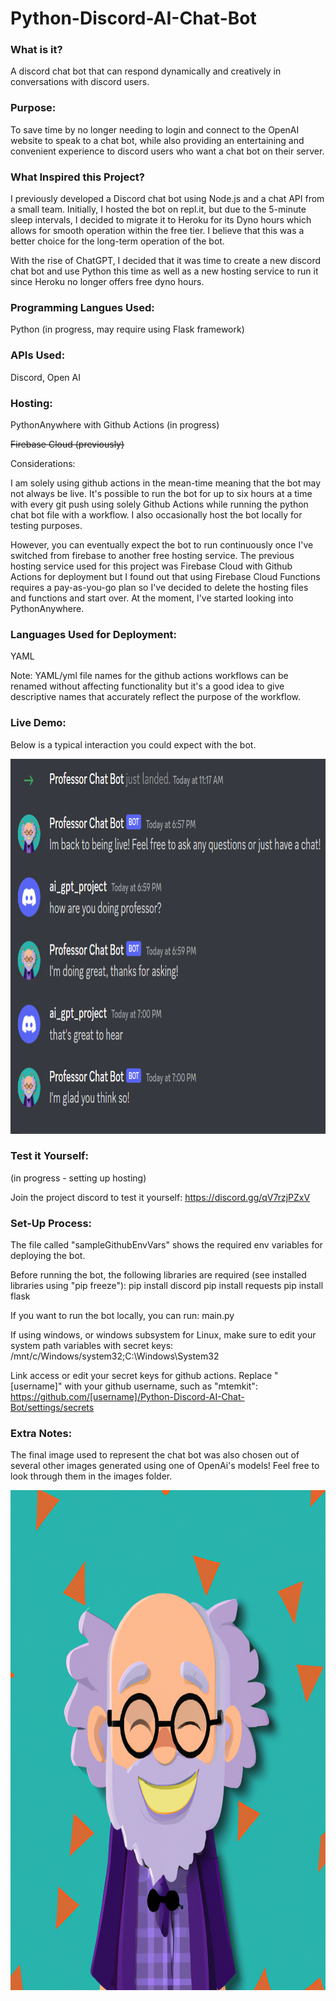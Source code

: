 # Python-Discord-AI-Chat-Bot

### What is it?
A discord chat bot that can respond dynamically and creatively in conversations with discord users.

### Purpose:
To save time by no longer needing to login and connect to the OpenAI website to speak to a chat bot, while also providing an entertaining and convenient experience to discord users who want a chat bot on their server.

### What Inspired this Project?

I previously developed a Discord chat bot using Node.js and a chat API from a small team. Initially, I hosted the bot on repl.it, but due to the 5-minute sleep intervals, I decided to migrate it to Heroku for its Dyno hours which allows for smooth operation within the free tier. I believe that this was a better choice for the long-term operation of the bot.

With the rise of ChatGPT, I decided that it was time to create a new discord chat bot and use Python this time as well as a new hosting service to run it since Heroku no longer offers free dyno hours.

### Programming Langues Used:

Python (in progress, may require using Flask framework)

### APIs Used:

Discord, Open AI

### Hosting:

PythonAnywhere with Github Actions (in progress)

~~Firebase Cloud (previously)~~

Considerations: 

I am solely using github actions in the mean-time meaning that the bot may not always be live. It's possible to run the bot for up to six hours at a time with every git push using solely Github Actions while running the python chat bot file with a workflow. I also occasionally host the bot locally for testing purposes. 

However, you can eventually expect the bot to run continuously once I've switched from firebase to another free hosting service. The previous hosting service used for this project was Firebase Cloud with Github Actions for deployment but I found out that using Firebase Cloud Functions requires a pay-as-you-go plan so I've decided to delete the hosting files and functions and start over. At the moment, I've started looking into PythonAnywhere. 

### Languages Used for Deployment:

YAML

Note: YAML/yml file names for the github actions workflows can be renamed without affecting functionality but it's a good idea to give descriptive names that accurately reflect the purpose of the workflow.

### Live Demo:

Below is a typical interaction you could expect with the bot. 

<p align="left">
  <img src="images/chat_with_bot.png" width="800" height="600" title="Chat Bot Discord Conversation">
</p>

### Test it Yourself:

(in progress - setting up hosting)

Join the project discord to test it yourself: https://discord.gg/qV7rzjPZxV

### Set-Up Process:

The file called "sampleGithubEnvVars" shows the required env variables for deploying the bot.

Before running the bot, the following libraries are required (see installed libraries using "pip freeze"):
pip install discord
pip install requests
pip install flask

If you want to run the bot locally, you can run: main.py

If using windows, or windows subsystem for Linux, make sure to edit your system path variables with secret keys:
/mnt/c/Windows/system32;C:\Windows\System32

Link access or edit your secret keys for github actions. Replace "[username]" with your github username, such as "mtemkit": 
https://github.com/[username]/Python-Discord-AI-Chat-Bot/settings/secrets

### Extra Notes:

The final image used to represent the chat bot was also chosen out of several other images generated using one of OpenAi's models! Feel free to look through them in the images folder.

<p align="left">
  <img src="images/professor_chat_bot.png" width="800" height="800" title="Chat Bot Representing Image">
</p>